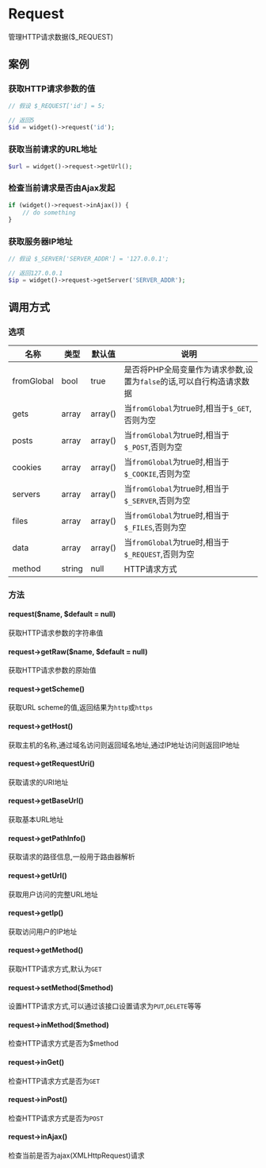 Request
=======

管理HTTP请求数据($_REQUEST)

案例
----

### 获取HTTP请求参数的值
```php
// 假设 $_REQUEST['id'] = 5;

// 返回5
$id = widget()->request('id');
```

### 获取当前请求的URL地址
```php
$url = widget()->request->getUrl();
```

### 检查当前请求是否由Ajax发起
```php
if (widget()->request->inAjax()) {
	// do something
}
```

### 获取服务器IP地址
```php
// 假设 $_SERVER['SERVER_ADDR'] = '127.0.0.1';

// 返回127.0.0.1
$ip = widget()->request->getServer('SERVER_ADDR');
```

调用方式
--------

### 选项

| 名称          | 类型      | 默认值    | 说明                                                                    |
|---------------|-----------|-----------|-------------------------------------------------------------------------|
| fromGlobal    | bool      | true      | 是否将PHP全局变量作为请求参数,设置为`false`的话,可以自行构造请求数据    |
| gets          | array     | array()   | 当`fromGlobal`为true时,相当于`$_GET`,否则为空                           |
| posts         | array     | array()   | 当`fromGlobal`为true时,相当于`$_POST`,否则为空                          |
| cookies       | array     | array()   | 当`fromGlobal`为true时,相当于`$_COOKIE`,否则为空                        |
| servers       | array     | array()   | 当`fromGlobal`为true时,相当于`$_SERVER`,否则为空                        |
| files         | array     | array()   | 当`fromGlobal`为true时,相当于`$_FILES`,否则为空                         |
| data          | array     | array()   | 当`fromGlobal`为true时,相当于`$_REQUEST`,否则为空                       |                                                    |
| method        | string    | null      | HTTP请求方式                                                            |

### 方法

#### request($name, $default = null)
获取HTTP请求参数的字符串值

#### request->getRaw($name, $default = null)
获取HTTP请求参数的原始值

#### request->getScheme()
获取URL scheme的值,返回结果为`http`或`https`

#### request->getHost()
获取主机的名称,通过域名访问则返回域名地址,通过IP地址访问则返回IP地址

#### request->getRequestUri()
获取请求的URI地址

#### request->getBaseUrl()
获取基本URL地址

#### request->getPathInfo()
获取请求的路径信息,一般用于路由器解析

#### request->getUrl()
获取用户访问的完整URL地址

#### request->getIp()
获取访问用户的IP地址

#### request->getMethod()
获取HTTP请求方式,默认为`GET`

#### request->setMethod($method)
设置HTTP请求方式,可以通过该接口设置请求为`PUT`,`DELETE`等等

#### request->inMethod($method)
检查HTTP请求方式是否为$method

#### request->inGet()
检查HTTP请求方式是否为`GET`

#### request->inPost()
检查HTTP请求方式是否为`POST`

#### request->inAjax()
检查当前是否为ajax(XMLHttpRequest)请求
